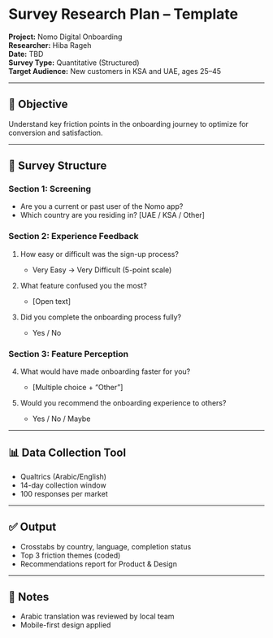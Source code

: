 # Survey Research Plan – Template

**Project:** Nomo Digital Onboarding  
**Researcher:** Hiba Rageh  
**Date:** TBD  
**Survey Type:** Quantitative (Structured)  
**Target Audience:** New customers in KSA and UAE, ages 25–45

---

## 🎯 Objective

Understand key friction points in the onboarding journey to optimize for conversion and satisfaction.

---

## 🧪 Survey Structure

### Section 1: Screening

- Are you a current or past user of the Nomo app?
- Which country are you residing in? [UAE / KSA / Other]

### Section 2: Experience Feedback

1. How easy or difficult was the sign-up process?
   - Very Easy → Very Difficult (5-point scale)

2. What feature confused you the most?
   - [Open text]

3. Did you complete the onboarding process fully?
   - Yes / No

### Section 3: Feature Perception

4. What would have made onboarding faster for you?
   - [Multiple choice + “Other”]

5. Would you recommend the onboarding experience to others?
   - Yes / No / Maybe

---

## 📊 Data Collection Tool

- Qualtrics (Arabic/English)
- 14-day collection window
- 100 responses per market

---

## ✅ Output

- Crosstabs by country, language, completion status
- Top 3 friction themes (coded)
- Recommendations report for Product & Design

---

## 📝 Notes

- Arabic translation was reviewed by local team
- Mobile-first design applied
